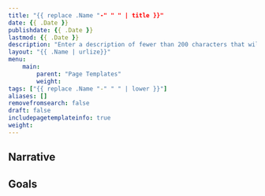 ```yaml
---
title: "{{ replace .Name "-" " " | title }}"
date: {{ .Date }}
publishdate: {{ .Date }}
lastmod: {{ .Date }} 
description: "Enter a description of fewer than 200 characters that will be used for meta and lead paragraph"
layout: "{{ .Name | urlize}}"
menu: 
    main:
        parent: "Page Templates"
        weight:
tags: ["{{ replace .Name "-" " " | lower }}"]
aliases: []
removefromsearch: false
draft: false
includepagetemplateinfo: true
weight:
---
```


<!-- The information below will be used in a popup inside page templates -->

## Narrative

<!-- The story the template is trying to tell -->

## Goals

<!-- Any specific page goals -->



